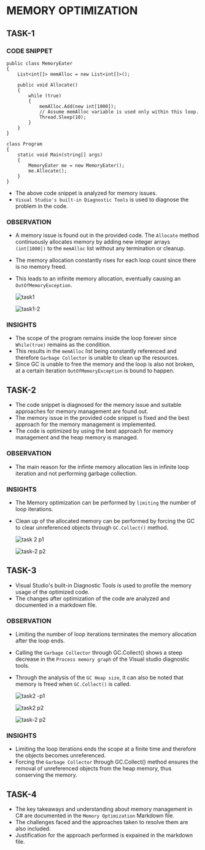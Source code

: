 # MEMORY OPTIMIZATION
## TASK-1
### CODE SNIPPET
```
public class MemoryEater
{
    List<int[]> memAlloc = new List<int[]>();

    public void Allocate()
    {
        while (true)
        {
            memAlloc.Add(new int[1000]);
            // Assume memAlloc variable is used only within this loop. 
            Thread.Sleep(10); 
        }
    }
}

class Program
{
    static void Main(string[] args)
    {
        MemoryEater me = new MemoryEater();
        me.Allocate();
    }
}
```
- The above code snippet is analyzed for memory issues.  
- `Visual Studio's built-in Diagnostic Tools` is used to diagnose the problem in the code.
### OBSERVATION
- A memory issue is found out in the provided code. The `Allocate` method continuously allocates memory by adding new integer arrays `(int[1000])` to the `memAlloc` list without any termination or cleanup.
- The memory allocation constantly rises for each loop count since there is no memory freed.
- This leads to an infinite memory allocation, eventually causing an `OutOfMemoryException`.

  ![task1](https://github.com/user-attachments/assets/355f0615-87ec-4c3a-b9c4-788cf087c6f3)

  ![task1-2](https://github.com/user-attachments/assets/e3a39865-923e-4e41-a018-96756022a951)
### INSIGHTS
- The scope of the program remains inside the loop forever since `While(true)` remains as the condition.
- This results in the `memAlloc` list being constantly referenced and therefore `Garbage Collector` is unable to clean up the resources.
- Since GC is unable to free the memory and the loop is also not broken, at a certain iteration `OutOfMemoryException` is bound to happen.
## TASK-2 
- The code snippet is diagnosed for the memory issue and suitable approaches for memory management are found out.
- The memory issue in the provided code snippet is fixed and the best approach for the memory management is implemented.
- The code is optimized by using the best approach for memory management and the heap memory is managed.
### OBSERVATION
- The main reason for the infinte memory allocation lies in infinite loop iteration and not performing garbage collection.
### INSIGHTS
- The Memory optimization can be performed by `limiting` the number of loop iterations.
- Clean up of the allocated memory can be performed by forcing the GC to clear unreferenced objects through `GC.Collect()` method.

  ![task 2 p1](https://github.com/user-attachments/assets/041e6d88-94b9-48e7-a5a2-1ff5bafe7243)

  ![task-2 p2](https://github.com/user-attachments/assets/091af311-f46c-4454-93c1-0fac856a7d40)

## TASK-3 
- Visual Studio's built-in Diagnostic Tools is used  to profile the memory usage of the optimized code.
- The changes after optimization of the code are analyzed and documented in a markdown file.
### OBSERVATION 
- Limiting the number of loop iterations terminates the memory allocation after the loop ends.
- Calling the `Garbage Collector` through GC.Collect() shows a steep decrease in the `Process memory graph` of the Visual studio diagnostic tools.
- Through the analysis of the `GC Heap size`, it can also be noted that memory is freed when `GC.Collect()` is called.

  ![task2 -p1](https://github.com/user-attachments/assets/5411bb59-9851-436e-92b5-1804d6ad5731)

  ![task2 p2](https://github.com/user-attachments/assets/6f6f5e23-60b0-4718-973f-e212b9d1ecc1)

  ![task-2 p2](https://github.com/user-attachments/assets/091af311-f46c-4454-93c1-0fac856a7d40)
### INSIGHTS
- Limiting the loop iterations ends the scope at a finite time and therefore the objects becomes unreferenced.
- Forcing the `Garbage Collector` through GC.Collect() method ensures the removal of unreferenced objects from the heap memory, thus conserving the memory.

## TASK-4 
- The key takeaways and understanding about memory management in C# are documented in the `Memory Optimization` Markdown file.
- The challenges faced and the approaches taken to resolve them are also included.
- Justification for the approach performed is expained in the markdown file.
